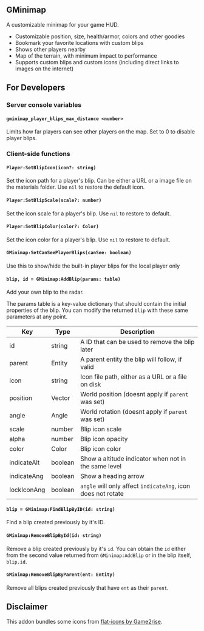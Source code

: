 ## GMinimap

A customizable minimap for your game HUD.

- Customizable position, size, health/armor, colors and other goodies
- Bookmark your favorite locations with custom blips
- Shows other players nearby
- Map of the terrain, with minimum impact to performance
- Supports custom blips and custom icons (including direct links to images on the internet)

## For Developers

### Server console variables

#### `gminimap_player_blips_max_distance <number>`

Limits how far players can see other players on the map. Set to 0 to disable player blips.

### Client-side functions

#### `Player:SetBlipIcon(icon?: string)`

Set the icon path for a player's blip. Can be either a URL or a image file on the materials folder. Use `nil` to restore the default icon.

#### `Player:SetBlipScale(scale?: number)`

Set the icon scale for a player's blip. Use `nil` to restore to default.

#### `Player:SetBlipColor(color?: Color)`

Set the icon color for a player's blip. Use `nil` to restore to default.

#### `GMinimap:SetCanSeePlayerBlips(canSee: boolean)`

Use this to show/hide the built-in player blips for the local player only

#### `blip, id = GMinimap:AddBlip(params: table)`

Add your own blip to the radar.

The params table is a key-value dictionary that should contain the initial properties
of the blip. You can modify the returned `blip` with these same parameters at any point.

| Key           | Type      | Description                                           |
|---------------|-----------|-------------------------------------------------------|
| id            | string    | A ID that can be used to remove the blip later        |
| parent        | Entity    | A parent entity the blip will follow, if valid        |
| icon          | string    | Icon file path, either as a URL or a file on disk     |
| position      | Vector    | World position (doesnt apply if `parent` was set)     |
| angle         | Angle     | World rotation (doesnt apply if `parent` was set)     |
| scale         | number    | Blip icon scale                                       |
| alpha         | number    | Blip icon opacity                                     |
| color         | Color     | Blip icon color                                       |                     
| indicateAlt   | boolean   | Show a altitude indicator when not in the same level  |
| indicateAng   | boolean   | Show a heading arrow                                  |
| lockIconAng   | boolean   | `angle` will only affect `indicateAng`, icon does not rotate |

#### `blip = GMinimap:FindBlipByID(id: string)`

Find a blip created previously by it's ID.

#### `GMinimap:RemoveBlipById(id: string)`

Remove a blip created previously by it's `id`. You can obtain the `id` either from the second value returned from `GMinimap:AddBlip` or in the blip itself, `blip.id`.

#### `GMinimap:RemoveBlipByParent(ent: Entity)`

Remove all blips created previously that have `ent` as their `parent`.

## Disclaimer

This addon bundles some icons from [flat-icons by Game2rise](https://opengameart.org/content/flat-icons).

